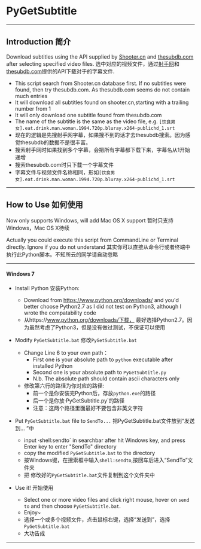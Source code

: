 PyGetSubtitle
=============


----------


Introduction 简介
----------------

Download subtitles using the API supplied by [Shooter.cn](https://docs.google.com/document/d/1ufdzy6jbornkXxsD-OGl3kgWa4P9WO5NZb6_QYZiGI0/preview) and [thesubdb.com](http://thesubdb.com/api/) after selecting specified video files.
选中对应的视频文件，通过[射手网](https://docs.google.com/document/d/1ufdzy6jbornkXxsD-OGl3kgWa4P9WO5NZb6_QYZiGI0/preview)和[thesubdb.com](http://thesubdb.com/api/)提供的API下载对于的字幕文件.

* This script search from Shooter.cn database first. If no subtitles were found, then try thesubdb.com. As thesubdb.com seems do not contain much entries
* It will download all subtitles found on shooter.cn,starting with a trailing number from 1
* It will only download one subtitle found from thesubdb.com
* The name of the subtitle is the same as the video file, e.g. `[饮食男女].eat.drink.man.woman.1994.720p.bluray.x264-publichd_1.srt`
* 现在的逻辑是先搜射手网字幕，如果搜不到的话才去thesubdb搜索。因为感觉thesubdb的数据不是很丰富。
* 搜索射手网时如果找到多个字幕，会把所有字幕都下载下来，字幕名从1开始递增
* 搜索thesubdb.com时只下载一个字幕文件
* 字幕文件与视频文件名称相同，形如`[饮食男女].eat.drink.man.woman.1994.720p.bluray.x264-publichd_1.srt`


----------


How to Use 如何使用
------------------

Now only supports Windows, will add Mac OS X support
暂时只支持Windows，Mac OS X待续

Actually you could execute this script from CommandLine or Terminal directly. Ignore if you do not understand
其实你可以直接从命令行或者终端中执行此Python脚本。不知所云的同学请自动忽略


----------


#### Windows 7

* Install Python 安装Python:
  * Download from https://www.python.org/downloads/ and you'd better choose Python2.7 as I did not test on Python3, although I wrote the compatability code
  * 从https://www.python.org/downloads/下载， 最好选择Python2.7。因为虽然考虑了Python3，但是没有做过测试，不保证可以使用

* Modify `PyGetSubtitle.bat` 修改`PyGetSubtitle.bat`
  * Change Line 6 to your own path： 
      * First one is your absolute path to `python` executable after installed Python
      * Second one is your absolute path to `PyGetSubtitle.py`
      * N.b. The absolute path should contain ascii characters only 
  * 修改第六行的路径为你对应的路径:
      * 前一个是你安装完Python后，存放`python.exe`的路径
      * 后一个是你放·PyGetSubtitle.py`的路径
      * 注意：这两个路径里面最好不要包含非英文字符

* Put `PyGetSubtitle.bat` file to `SendTo...` 把PyGetSubtitle.bat文件放到“发送到... ”中
  * input ·shell:sendto` in searchbar after hit Windows key, and press Enter key to enter "SendTo" directory
  * copy the modified `PyGetSubtitle.bat` to the directory
  * 按Windows键，在搜索框中输入`shell:sendto`,按回车后进入“SendTo”文件夹
  * 把 修改好的`PyGetSubtitle.bat`文件复制到这个文件夹中

* Use it! 开始使用
    * Select one or more video files and click right mouse, hover on `send to` and then choose `PyGetSubtitle.bat`.
    * Enjoy~
    * 选择一个或多个视频文件，点击鼠标右键，选择“发送到”，选择`PyGetSubtitle.bat`
    * 大功告成


----------
